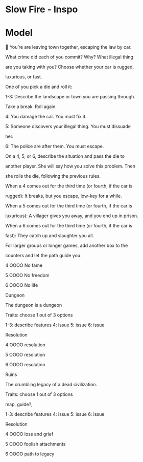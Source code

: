 # Slow Fire - Inspo

# Model

<aside>
📎 You’re are leaving town together, escaping the law by car.

What crime did each of you commit? Why? What illegal thing

are you taking with you? Choose whether your car is rugged,

luxurious, or fast.

One of you pick a die and roll it:

1-3: Describe the landscape or town you are passing through.

Take a break. Roll again.

4: You damage the car. You must fix it.

5: Someone discovers your illegal thing. You must dissuade

her.

6: The police are after them. You must escape.

On a 4, 5, or 6, describe the situation and pass the die to

another player. She will say how you solve this problem. Then

she rolls the die, following the previous rules.

When a 4 comes out for the third time (or fourth, if the car is

rugged): It breaks, but you escape, low-key for a while.

When a 5 comes out for the third time (or fourth, if the car is

luxurious): A villager gives you away, and you end up in prison.

When a 6 comes out for the third time (or fourth, if the car is

fast): They catch up and slaughter you all.

For larger groups or longer games, add another box to the

counters and let the path guide you.

4 OOOO No fame

5 OOOO No freedom

6 OOOO No life

</aside>

Dungeon

The dungeon is a dungeon

Traits: choose 1 out of 3 options

1-3: describe features
4: issue
5: issue
6: issue

Resolution

4 OOOO resolution

5 OOOO resolution

6 OOOO resolution

Ruins

The crumbling legacy of a dead civilization.

Traits: choose 1 out of 3 options

map, guide?, 

1-3: describe features
4: issue
5: issue
6: issue

Resolution

4 OOOO loss and grief

5 OOOO foolish attachments

6 OOOO path to legacy